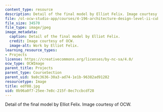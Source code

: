 ```yaml
---
content_type: resource
description: Detail of the final model by Elliot Felix. Image courtesy of OCW.
file: /ol-ocw-studio-app/courses/4-196-architecture-design-level-ii-cuba-studio-spring-2004/0b96a0f725ee7e8c215f8ec7ccbcdf28_edf08.jpg
file_size: 34570
file_type: image/jpeg
image_metadata:
  caption: Detail of the final model by Elliot Felix.
  credit: Image courtesy of OCW.
  image-alt: Work by Elliot Felix.
learning_resource_types:
- Projects
license: https://creativecommons.org/licenses/by-nc-sa/4.0/
ocw_type: OCWImage
parent_title: Projects
parent_type: CourseSection
parent_uid: 9a0c3636-30a3-ad74-1e1b-96382ad91282
resourcetype: Image
title: edf08.jpg
uid: 0b96a0f7-25ee-7e8c-215f-8ec7ccbcdf28
---
```

Detail of the final model by Elliot Felix. Image courtesy of OCW.